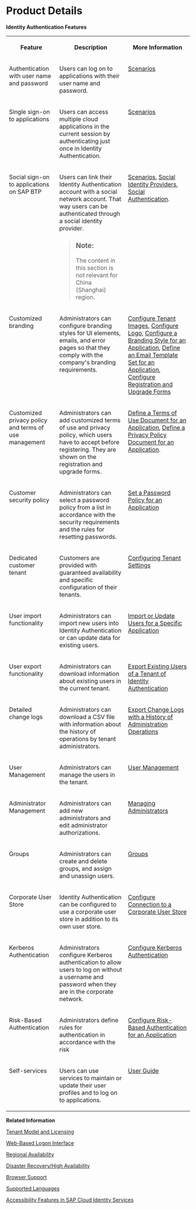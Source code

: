 <!-- loio4d404b1eb4f94a8eb30bb092131af166 -->

# Product Details

**Identity Authentication Features**


<table>
<tr>
<th valign="top">

Feature

</th>
<th valign="top">

Description

</th>
<th valign="top">

More Information

</th>
</tr>
<tr>
<td valign="top">

Authentication with user name and password

</td>
<td valign="top">

Users can log on to applications with their user name and password.

</td>
<td valign="top">

[Scenarios](scenarios-fb9898d.md)

</td>
</tr>
<tr>
<td valign="top">

Single sign-on to applications

</td>
<td valign="top">

Users can access multiple cloud applications in the current session by authenticating just once in Identity Authentication.

</td>
<td valign="top">

[Scenarios](scenarios-fb9898d.md)

</td>
</tr>
<tr>
<td valign="top">

Social sign-on to applications on SAP BTP

</td>
<td valign="top">

Users can link their Identity Authentication account with a social network account. That way users can be authenticated through a social identity provider.

> ### Note:  
> The content in this section is not relevant for China \(Shanghai\) region.



</td>
<td valign="top">

[Scenarios](scenarios-fb9898d.md), [Social Identity Providers](Operation-Guide/social-identity-providers-17d400d.md), [Social Authentication](User-Guide/social-authentication-108607a.md).

</td>
</tr>
<tr>
<td valign="top">

Customized branding

</td>
<td valign="top">

Administrators can configure branding styles for UI elements, emails, and error pages so that they comply with the company's branding requirements.

</td>
<td valign="top">

[Configure Tenant Images](Operation-Guide/configure-tenant-images-8742046.md), [Configure Logo](Operation-Guide/configure-logo-778f748.md), [Configure a Branding Style for an Application](Operation-Guide/configure-a-branding-style-for-an-application-32f8d33.md), [Define an Email Template Set for an Application](Operation-Guide/define-an-email-template-set-for-an-application-bb2c79b.md), [Configure Registration and Upgrade Forms](Operation-Guide/configure-registration-and-upgrade-forms-93a9e18.md)

</td>
</tr>
<tr>
<td valign="top">

Customized privacy policy and terms of use management

</td>
<td valign="top">

Administrators can add customized terms of use and privacy policy, which users have to accept before registering. They are shown on the registration and upgrade forms.

</td>
<td valign="top">

[Define a Terms of Use Document for an Application](Operation-Guide/define-a-terms-of-use-document-for-an-application-8a28c70.md), [Define a Privacy Policy Document for an Application](Operation-Guide/define-a-privacy-policy-document-for-an-application-9611118.md).

</td>
</tr>
<tr>
<td valign="top">

Customer security policy

</td>
<td valign="top">

Administrators can select a password policy from a list in accordance with the security requirements and the rules for resetting passwords.

</td>
<td valign="top">

[Set a Password Policy for an Application](Operation-Guide/set-a-password-policy-for-an-application-04a6e45.md)

</td>
</tr>
<tr>
<td valign="top">

Dedicated customer tenant

</td>
<td valign="top">

Customers are provided with guaranteed availability and specific configuration of their tenants.

</td>
<td valign="top">

[Configuring Tenant Settings](Operation-Guide/configuring-tenant-settings-d4d6fdc.md)

</td>
</tr>
<tr>
<td valign="top">

User import functionality

</td>
<td valign="top">

Administrators can import new users into Identity Authentication or can update data for existing users.

</td>
<td valign="top">

[Import or Update Users for a Specific Application](Operation-Guide/import-or-update-users-for-a-specific-application-33838e0.md)

</td>
</tr>
<tr>
<td valign="top">

User export functionality

</td>
<td valign="top">

Administrators can download information about existing users in the current tenant.

</td>
<td valign="top">

[Export Existing Users of a Tenant of Identity Authentication](Operation-Guide/export-existing-users-of-a-tenant-of-identity-authentication-40c29d2.md)

</td>
</tr>
<tr>
<td valign="top">

Detailed change logs

</td>
<td valign="top">

Administrators can download a CSV file with information about the history of operations by tenant administrators.

</td>
<td valign="top">

[Export Change Logs with a History of Administration Operations](Monitoring-and-Reporting/export-change-logs-with-a-history-of-administration-operations-9d96aae.md)

</td>
</tr>
<tr>
<td valign="top">

User Management

</td>
<td valign="top">

Administrators can manage the users in the tenant.

</td>
<td valign="top">

[User Management](Operation-Guide/user-management-228428f.md)

</td>
</tr>
<tr>
<td valign="top">

Administrator Management

</td>
<td valign="top">

Administrators can add new administrators and edit administrator authorizations.

</td>
<td valign="top">

[Managing Administrators](Operation-Guide/managing-administrators-786eea2.md)

</td>
</tr>
<tr>
<td valign="top">

Groups

</td>
<td valign="top">

Administrators can create and delete groups, and assign and unassign users.

</td>
<td valign="top">

[Groups](Operation-Guide/groups-ddd067c.md)

</td>
</tr>
<tr>
<td valign="top">

Corporate User Store

</td>
<td valign="top">

Identity Authentication can be configured to use a corporate user store in addition to its own user store.

</td>
<td valign="top">

[Configure Connection to a Corporate User Store](Operation-Guide/corporate-user-store-neo-environment-461d71c.md#loioe5e9662146f948b49c11d01284231d75)

</td>
</tr>
<tr>
<td valign="top">

Kerberos Authentication

</td>
<td valign="top">

Administrators configure Kerberos authentication to allow users to log on without a username and password when they are in the corporate network.

</td>
<td valign="top">

[Configure Kerberos Authentication](Operation-Guide/configure-kerberos-authentication-b030165.md#loiob0301657df074ab081ab7556854aca56)

</td>
</tr>
<tr>
<td valign="top">

Risk-Based Authentication

</td>
<td valign="top">

Administrators define rules for authentication in accordance with the risk

</td>
<td valign="top">

[Configure Risk-Based Authentication for an Application](Operation-Guide/configure-risk-based-authentication-for-an-application-bc52fbf.md#loiobc52fbf3d59447bbb6aa22f80d8b6056)

</td>
</tr>
<tr>
<td valign="top">

Self-services

</td>
<td valign="top">

Users can use services to maintain or update their user profiles and to log on to applications.

</td>
<td valign="top">

[User Guide](User-Guide/user-guide-d4c3811.md)

</td>
</tr>
</table>

**Related Information**  


[Tenant Model and Licensing](tenant-model-and-licensing-93160eb.md "This document provides information about the tenant model, tenant licensing, and obtaining a tenant of Identity Authentication.")

[Web-Based Logon Interface](web-based-logon-interface-8e40afc.md "Service providers that delegate authentication to Identity Authentication can use two types of visualization of the web-based user interfaces for the logon pages of their applications.")

[Regional Availability](regional-availability-be600ca.md "Tenants are deployed on the productive domain accounts.ondemand.com.")

[Disaster Recovery/High Availability](disaster-recovery-high-availability-2c1a055.md "Disaster recovery (DR) and high availability (HA) are based on the capabilities of the underlying infrastructure.")

[Browser Support](browser-support-0741076.md "Information on the supported browser version for the administration console, and the end user screens of SAP Cloud Identity Services.")

[Supported Languages](supported-languages-0ea634d.md "Information on the supported languages for the administration console, and the end user screens of Identity Authentication.")

[Accessibility Features in SAP Cloud Identity Services](accessibility-features-in-sap-cloud-identity-services-c7b544b.md "To optimize your experience of SAP Cloud Identity Services, SAP Cloud Identity Services tools provide features and settings that help you use the software efficiently.")


